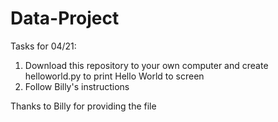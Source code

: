 # Data-Project

Tasks for 04/21:
1. Download this repository to your own computer and create helloworld.py to print Hello World to screen
2. Follow Billy's instructions

Thanks to Billy for providing the file
